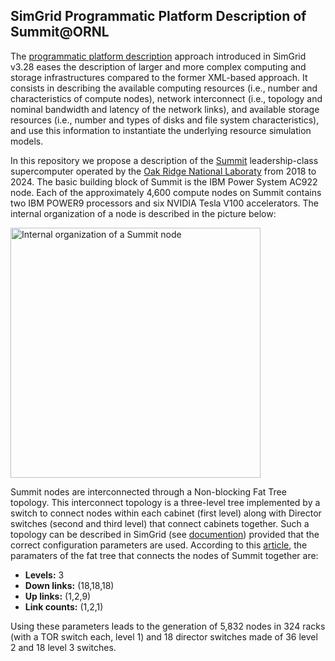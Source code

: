 ## SimGrid Programmatic Platform Description of Summit@ORNL

The [programmatic platform description](https://simgrid.org/doc/latest/Platform_cpp.html#beyond-the-xml-the-power-of-c-platforms) approach introduced in SimGrid v3.28 eases the description of larger and more complex computing and storage infrastructures compared to the former XML-based approach. It consists in describing the available computing resources (i.e., number and characteristics of compute nodes), network interconnect (i.e., topology and nominal bandwidth and latency of the network links), and available storage resources (i.e., number and types of disks and file system characteristics), and use this information to instantiate the underlying resource simulation models.

In this repository we propose a description of the [Summit](https://www.olcf.ornl.gov/olcf-resources/compute-systems/summit/) leadership-class supercomputer operated by the [Oak Ridge National Laboraty](https://www.ornl.gov) from 2018 to 2024.
The basic building block of Summit is the IBM Power System AC922 node. Each of the approximately 4,600 compute nodes on Summit contains two IBM POWER9 processors and six NVIDIA Tesla V100 accelerators. The internal organization of a node is described in the picture below:

<img src="https://docs.olcf.ornl.gov/_images/summit_node_architecture.png" alt="Internal organization of a Summit node" style="width:400px;"/>

Summit nodes are interconnected through a Non-blocking Fat Tree topology. This interconnect topology is a three-level tree implemented by a switch to connect nodes within each cabinet (first level) along with Director switches (second and third level) that connect cabinets together. Such a topology can be described in SimGrid (see [documention](https://simgrid.org/doc/latest/Platform_examples.html#fat-tree-cluster)) provided that the correct configuration parameters are used. According to this [article](https://ieeexplore.ieee.org/ielaam/5288520/9093089/8961159-aam.pdf), the paramaters of the fat tree that connects the nodes of Summit together are:
   + **Levels:** 3
   + **Down links:** (18,18,18)
   + **Up links:** (1,2,9)
   + **Link counts:** (1,2,1)

Using these parameters leads to the generation of 5,832 nodes in 324 racks (with a TOR switch each, level 1) and 18 director switches made of 36 level 2 and 18 level 3 switches.